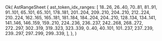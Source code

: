 Ok(
    AstRangeSheet {
        ast_token_idx_ranges: [
            18..26,
            26..40,
            70..81,
            81..91,
            91..101,
            65..101,
            65..101,
            178..181,
            201..204,
            209..210,
            204..210,
            212..224,
            210..224,
            162..165,
            165..181,
            181..184,
            184..204,
            204..210,
            128..134,
            134..141,
            141..146,
            146..159,
            159..210,
            224..236,
            236..237,
            242..268,
            268..272,
            272..297,
            302..319,
            319..323,
            323..339,
            0..40,
            40..101,
            101..237,
            237..239,
            239..297,
            297..299,
            299..339,
        ],
    },
)